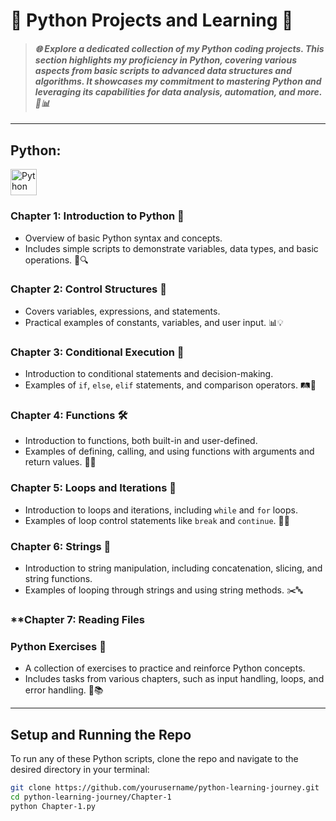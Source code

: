 # **🐍 Python Projects and Learning 📘**

> #### **_🌐 Explore a dedicated collection of my Python coding projects. This section highlights my proficiency in Python, covering various aspects from basic scripts to advanced data structures and algorithms. It showcases my commitment to mastering Python and leveraging its capabilities for data analysis, automation, and more. 🧩📊_**


---

## **Python:**

<div>  
 <a href="https://en.wikipedia.org/wiki/Python" target="_blank">
    <img src="https://profilinator.rishav.dev/skills-assets/python-original.svg" title="Hello World" alt="Python" height="42" />
  </a>       
</div>

### **Chapter 1: Introduction to Python 🐍**
- Overview of basic Python syntax and concepts.
- Includes simple scripts to demonstrate variables, data types, and basic operations. 📝🔍


### **Chapter 2: Control Structures 🔄**
- Covers variables, expressions, and statements.
- Practical examples of constants, variables, and user input. 📊💡


### **Chapter 3: Conditional Execution 🔄**
- Introduction to conditional statements and decision-making.
- Examples of `if`, `else`, `elif` statements, and comparison operators. 🛤️🧩


### **Chapter 4: Functions 🛠️**
- Introduction to functions, both built-in and user-defined.
- Examples of defining, calling, and using functions with arguments and return values. 🔧🧩


### **Chapter 5: Loops and Iterations 🔁**
- Introduction to loops and iterations, including `while` and `for` loops.
- Examples of loop control statements like `break` and `continue`. 🔄🔢


### **Chapter 6: Strings 📜**
- Introduction to string manipulation, including concatenation, slicing, and string functions.
- Examples of looping through strings and using string methods. ✂️🔤


### **Chapter 7: Reading Files

### **Python Exercises 📝**
- A collection of exercises to practice and reinforce Python concepts.
- Includes tasks from various chapters, such as input handling, loops, and error handling. 🧩📚


---

## **Setup and Running the Repo**

To run any of these Python scripts, clone the repo and navigate to the desired directory in your terminal:

```bash
git clone https://github.com/yourusername/python-learning-journey.git
cd python-learning-journey/Chapter-1
python Chapter-1.py
